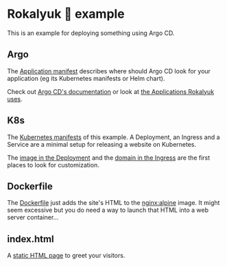 # Rokalyuk 🦊 example

This is an example for deploying something using Argo CD.

## Argo

The [Application manifest](example/argo/example.yaml) describes where should Argo CD look for your application (eg its Kubernetes manifests or Helm chart).

Check out [Argo CD's documentation](https://argoproj.github.io/argo-cd/operator-manual/declarative-setup) or look at [the Applications Rokalyuk uses](apps/templates).

## K8s

The [Kubernetes manifests](example/k8s) of this example. A Deployment, an Ingress and a Service are a minimal setup for releasing a website on Kubernetes.

The [image in the Deployment](example/k8s/deployment.yaml#L22) and the [domain in the Ingress](example/k8s/ingress.yaml#L13-L15) are the first places to look for customization.

## Dockerfile

The [Dockerfile](example/Dockerfile) just adds the site's HTML to the [nginx:alpine](https://hub.docker.com/_/nginx/) image. It might seem excessive but you do need a way to launch that HTML into a web server container...

## index.html

A [static HTML page](example/index.html) to greet your visitors.
